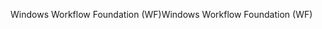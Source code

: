 <span data-ttu-id="cca74-101">Windows Workflow Foundation (WF)</span><span class="sxs-lookup"><span data-stu-id="cca74-101">Windows Workflow Foundation (WF)</span></span>